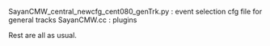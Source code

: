SayanCMW_central_newcfg_cent080_genTrk.py : event selection cfg file for general tracks
SayanCMW.cc : plugins

Rest are all as usual. 
